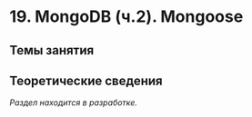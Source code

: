 # 19. MongoDB (ч.2). Mongoose

## Темы занятия

## Теоретические сведения

_Раздел находится в разработке._